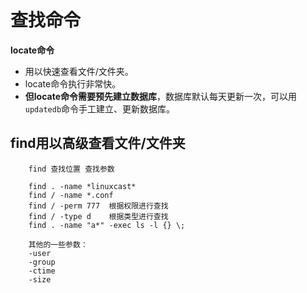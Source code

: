 # 查找命令
**locate命令**
* 用以快速查看文件/文件夹。
* locate命令执行非常快。
* **但locate命令需要预先建立数据库**，数据库默认每天更新一次，可以用```updatedb```命令手工建立、更新数据库。

## find用以高级查看文件/文件夹

		find 查找位置 查找参数

		find . -name *linuxcast*
		find / -name *.conf
		find / -perm 777  根据权限进行查找
		find / -type d    根据类型进行查找
		find . -name "a*" -exec ls -l {} \;

		其他的一些参数：
		-user
		-group
		-ctime
		-size
